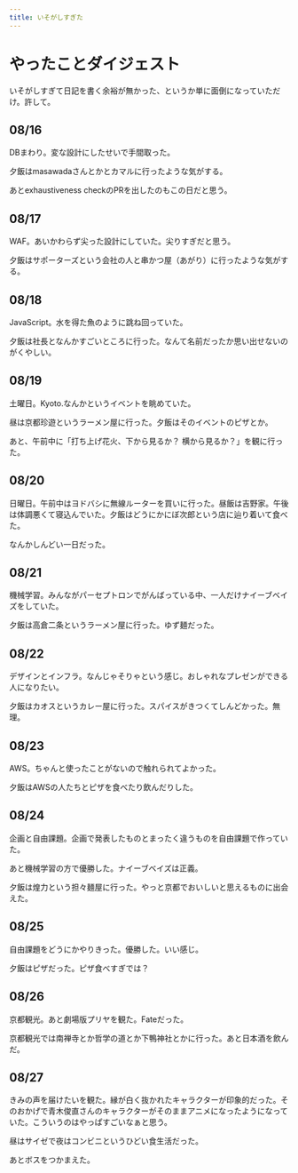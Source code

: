```yaml
---
title: いそがしすぎた
---
```


# やったことダイジェスト

いそがしすぎて日記を書く余裕が無かった、というか単に面倒になっていただけ。許して。

## 08/16

DBまわり。変な設計にしたせいで手間取った。

夕飯はmasawadaさんとかとカマルに行ったような気がする。

あとexhaustiveness checkのPRを出したのもこの日だと思う。

## 08/17

WAF。あいかわらず尖った設計にしていた。尖りすぎだと思う。

夕飯はサポーターズという会社の人と串かつ屋（あがり）に行ったような気がする。

## 08/18

JavaScript。水を得た魚のように跳ね回っていた。

夕飯は社長となんかすごいところに行った。なんて名前だったか思い出せないのがくやしい。

## 08/19

土曜日。Kyoto.なんかというイベントを眺めていた。

昼は京都珍遊というラーメン屋に行った。夕飯はそのイベントのピザとか。

あと、午前中に「打ち上げ花火、下から見るか？ 横から見るか？」を観に行った。

## 08/20

日曜日。午前中はヨドバシに無線ルーターを買いに行った。昼飯は吉野家。午後は体調悪くて寝込んでいた。夕飯はどうにかにぼ次郎という店に辿り着いて食べた。

なんかしんどい一日だった。

## 08/21

機械学習。みんながパーセプトロンでがんばっている中、一人だけナイーブベイズをしていた。

夕飯は高倉二条というラーメン屋に行った。ゆず麺だった。

## 08/22

デザインとインフラ。なんじゃそりゃという感じ。おしゃれなプレゼンができる人になりたい。

夕飯はカオスというカレー屋に行った。スパイスがきつくてしんどかった。無理。

## 08/23

AWS。ちゃんと使ったことがないので触れられてよかった。

夕飯はAWSの人たちとピザを食べたり飲んだりした。

## 08/24

企画と自由課題。企画で発表したものとまったく違うものを自由課題で作っていた。

あと機械学習の方で優勝した。ナイーブベイズは正義。

夕飯は煌力という担々麺屋に行った。やっと京都でおいしいと思えるものに出会えた。

## 08/25

自由課題をどうにかやりきった。優勝した。いい感じ。

夕飯はピザだった。ピザ食べすぎでは？

## 08/26

京都観光。あと劇場版プリヤを観た。Fateだった。

京都観光では南禅寺とか哲学の道とか下鴨神社とかに行った。あと日本酒を飲んだ。

## 08/27

きみの声を届けたいを観た。縁が白く抜かれたキャラクターが印象的だった。そのおかげで青木俊直さんのキャラクターがそのままアニメになったようになっていた。こういうのはやっぱすごいなぁと思う。

昼はサイゼで夜はコンビニというひどい食生活だった。

あとボスをつかまえた。
